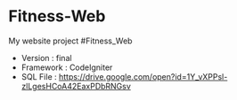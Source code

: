 # Fitness-Web
My website project #Fitness_Web

+ Version : final 	
+ Framework : CodeIgniter
+ SQL File : https://drive.google.com/open?id=1Y_vXPPsl-zlLgesHCoA42EaxPDbRNGsv


